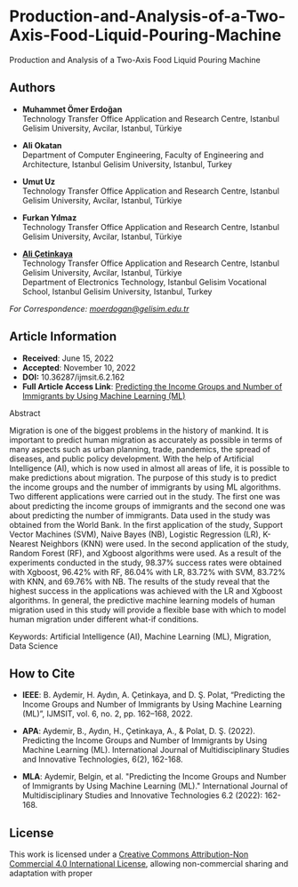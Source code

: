 # Production-and-Analysis-of-a-Two-Axis-Food-Liquid-Pouring-Machine

Production and Analysis of a Two-Axis Food Liquid Pouring Machine

## Authors

- **Muhammet Ömer Erdoğan**  
  Technology Transfer Office Application and Research Centre, Istanbul Gelisim University, Avcilar, Istanbul, Türkiye

- **Ali Okatan**  
  Department of Computer Engineering, Faculty of Engineering and Architecture, Istanbul Gelisim University, Istanbul, Turkey

- **Umut Uz**  
  Technology Transfer Office Application and Research Centre, Istanbul Gelisim University, Avcilar, Istanbul, Türkiye

- **Furkan Yılmaz**  
  Technology Transfer Office Application and Research Centre, Istanbul Gelisim University, Avcilar, Istanbul, Türkiye

- [**Ali Çetinkaya**](https://scholar.google.com.tr/citations?user=XSEW-NcAAAAJ)  
  Technology Transfer Office Application and Research Centre, Istanbul Gelisim University, Avcilar, Istanbul, Türkiye  
  Department of Electronics Technology, Istanbul Gelisim Vocational School, Istanbul Gelisim University, Istanbul, Turkey  

*For Correspondence: moerdogan@gelisim.edu.tr*

## Article Information
- **Received**: June 15, 2022  
- **Accepted**: November 10, 2022
- **DOI:** 10.36287/ijmsit.6.2.162
- **Full Article Access Link**: [Predicting the Income Groups and Number of Immigrants by Using Machine Learning (ML)](https://dergipark.org.tr/en/pub/ijmsit/issue/73364/1130985)

Abstract

Migration is one of the biggest problems in the history of mankind. It is important to predict human migration as accurately as possible in terms of many aspects such as urban planning, trade, pandemics, the spread of diseases, and public policy development. With the help of Artificial Intelligence (AI), which is now used in almost all areas of life, it is possible to make predictions about migration. The purpose of this study is to predict the income groups and the number of immigrants by using ML algorithms. Two different applications were carried out in the study. The first one was about predicting the income groups of immigrants and the second one was about predicting the number of immigrants. Data used in the study was obtained from the World Bank. In the first application of the study, Support Vector Machines (SVM), Naive Bayes (NB), Logistic Regression (LR), K-Nearest Neighbors (KNN) were used. In the second application of the study, Random Forest (RF), and Xgboost algorithms were used. As a result of the experiments conducted in the study, 98.37% success rates were obtained with Xgboost, 96.42% with RF, 86.04% with LR, 83.72% with SVM, 83.72% with KNN, and 69.76% with NB. The results of the study reveal that the highest success in the applications was achieved with the LR and Xgboost algorithms. In general, the predictive machine learning models of human migration used in this study will provide a flexible base with which to model human migration under different what-if conditions.

Keywords: Artificial Intelligence (AI), Machine Learning (ML), Migration, Data Science

## How to Cite

- **IEEE**: B. Aydemir, H. Aydın, A. Çetinkaya, and D. Ş. Polat, “Predicting the Income Groups and Number of Immigrants by Using Machine Learning (ML)”, IJMSIT, vol. 6, no. 2, pp. 162–168, 2022.

- **APA**: Aydemir, B., Aydın, H., Çetinkaya, A., & Polat, D. Ş. (2022). Predicting the Income Groups and Number of Immigrants by Using Machine Learning (ML). International Journal of Multidisciplinary Studies and Innovative Technologies, 6(2), 162-168.

- **MLA**: Aydemir, Belgin, et al. "Predicting the Income Groups and Number of Immigrants by Using Machine Learning (ML)." International Journal of Multidisciplinary Studies and Innovative Technologies 6.2 (2022): 162-168.

## License
This work is licensed under a [Creative Commons Attribution-Non Commercial 4.0 International License](https://creativecommons.org/licenses/by-nc/4.0/), allowing non-commercial sharing and adaptation with proper 
